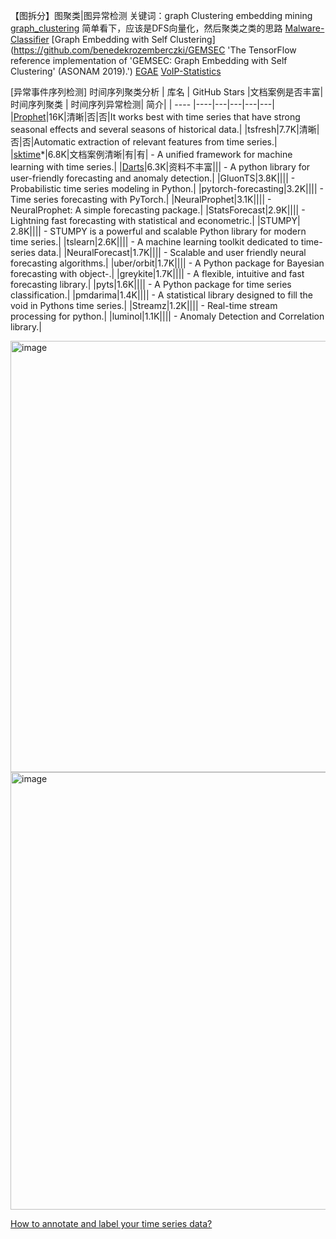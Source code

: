 【图拆分】图聚类|图异常检测    关键词：graph Clustering   embedding mining </br>
[graph_clustering](https://github.com/fmaguire/graph_clustering/tree/main) 
简单看下，应该是DFS向量化，然后聚类之类的思路
[Malware-Classifier](https://github.com/rahulp0491/Malware-Classifier)
[Graph Embedding with Self Clustering](https://github.com/benedekrozemberczki/GEMSEC 'The TensorFlow reference implementation of 'GEMSEC: Graph Embedding with Self Clustering' (ASONAM 2019).')
[EGAE](https://github.com/hyzhang98/EGAE 'Implementation of "Embedding Graph Auto-Encoder for Graph Clustering", IEEE Transactions on Neural Networks and Learning Systems.')
[VoIP-Statistics](https://github.com/etamme/VoIP-Statistics 'Simulate abnormal traffic patterns for analyzing detection methods')

[异常事件序列检测]
时间序列聚类分析
|  库名   | GitHub Stars |文档案例是否丰富|  时间序列聚类  |  时间序列异常检测| 简介|
|  ----  |----|---|---|---|---|
|[Prophet](https://github.com/facebook/prophet '')|16K|清晰|否|否|It works best with time series that have strong seasonal effects and several seasons of historical data.|
|tsfresh|7.7K|清晰|否|否|Automatic extraction of relevant features from time series.|
|[sktime](https://github.com/sktime/sktime/tree/main '')*|6.8K|文档案例清晰|有|有| - A unified framework for machine learning with time series.|
|[Darts](https://unit8co.github.io/darts/index.html '')|6.3K|资料不丰富||| - A python library for user-friendly forecasting and anomaly detection.|
|GluonTS|3.8K|||| - Probabilistic time series modeling in Python.|
|pytorch-forecasting|3.2K|||| - Time series forecasting with PyTorch.|
|NeuralProphet|3.1K|||| - NeuralProphet: A simple forecasting package.|
|StatsForecast|2.9K|||| - Lightning fast forecasting with statistical and econometric.|
|STUMPY| 2.8K|||| - STUMPY is a powerful and scalable Python library for modern time series.|
|tslearn|2.6K|||| - A machine learning toolkit dedicated to time-series data.|
|NeuralForecast|1.7K|||| - Scalable and user friendly neural forecasting algorithms.|
|uber/orbit|1.7K|||| - A Python package for Bayesian forecasting with object-.|
|greykite|1.7K|||| - A flexible, intuitive and fast forecasting library.|
|pyts|1.6K|||| - A Python package for time series classification.|
|pmdarima|1.4K|||| - A statistical library designed to fill the void in Pythons time series.|
|Streamz|1.2K|||| - Real-time stream processing for python.|
|luminol|1.1K|||| - Anomaly Detection and Correlation library.|


<img width="690" alt="image" src="https://github.com/EdmundZhang/ML/assets/4860251/2d65de58-98f4-4793-8429-b467a4bc4f37">

<img width="700" alt="image" src="https://github.com/EdmundZhang/ML/assets/4860251/87d08ad1-4329-4f95-9680-71649c33a3e5">

[How to annotate and label your time series data?](https://borakizil.medium.com/how-to-annotate-and-label-your-time-series-data-7ead99f5344f)




